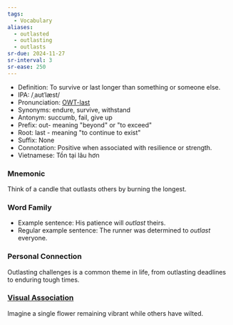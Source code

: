```yaml
---
tags:
  - Vocabulary
aliases:
  - outlasted
  - outlasting
  - outlasts
sr-due: 2024-11-27
sr-interval: 3
sr-ease: 250
---
```


- Definition: To survive or last longer than something or someone else.
- IPA: /ˌaʊtˈlæst/
- Pronunciation: [OWT-last](https://www.google.com/search?q=how+to+pronounce+outlast)
- Synonyms: endure, survive, withstand
- Antonym: succumb, fail, give up
- Prefix: out- meaning "beyond" or "to exceed"
- Root: last - meaning "to continue to exist"
- Suffix: None
- Connotation: Positive when associated with resilience or strength.
- Vietnamese: Tồn tại lâu hơn

### Mnemonic

Think of a candle that outlasts others by burning the longest.

### Word Family

- Example sentence: His patience will *outlast* theirs.
- Regular example sentence: The runner was determined to *outlast* everyone.

### Personal Connection

Outlasting challenges is a common theme in life, from outlasting deadlines to enduring tough times.

### [Visual Association](https://www.google.com/search?tbm=isch&q=outlast)

Imagine a single flower remaining vibrant while others have wilted.
